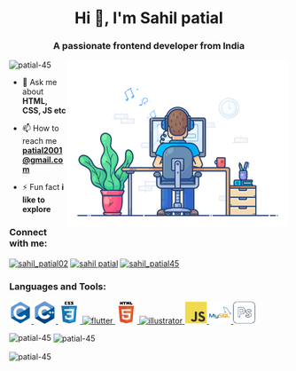 <h1 align="center">Hi 👋, I'm Sahil patial</h1>
<h3 align="center">A passionate frontend developer from India</h3>

<img align="right" width="400" alt ="coder" src="https://raw.githubusercontent.com/swapnalshahil/swapnalshahil/master/gifs/coder.gif">

<p align="left"> <img src="https://komarev.com/ghpvc/?username=patial-45&label=Profile%20views&color=0e75b6&style=flat" alt="patial-45" /> </p>

- 💬 Ask me about **HTML, CSS, JS etc**

- 📫 How to reach me **patial2001@gmail.com**

- ⚡ Fun fact **i like to explore**

<h3 align="left">Connect with me:</h3>
<p align="left">
<a href="https://twitter.com/sahil_patial02" target="blank"><img align="center" src="https://raw.githubusercontent.com/rahuldkjain/github-profile-readme-generator/master/src/images/icons/Social/twitter.svg" alt="sahil_patial02" height="30" width="40" /></a>
<a href="https://linkedin.com/in/sahil patial" target="blank"><img align="center" src="https://raw.githubusercontent.com/rahuldkjain/github-profile-readme-generator/master/src/images/icons/Social/linked-in-alt.svg" alt="sahil patial" height="30" width="40" /></a>
<a href="https://instagram.com/sahil_patial45" target="blank"><img align="center" src="https://raw.githubusercontent.com/rahuldkjain/github-profile-readme-generator/master/src/images/icons/Social/instagram.svg" alt="sahil_patial45" height="30" width="40" /></a>
</p>

<h3 align="left">Languages and Tools:</h3>
<p align="left"> <a href="https://www.cprogramming.com/" target="_blank" rel="noreferrer"> <img src="https://raw.githubusercontent.com/devicons/devicon/master/icons/c/c-original.svg" alt="c" width="40" height="40"/> </a> <a href="https://www.w3schools.com/cpp/" target="_blank" rel="noreferrer"> <img src="https://raw.githubusercontent.com/devicons/devicon/master/icons/cplusplus/cplusplus-original.svg" alt="cplusplus" width="40" height="40"/> </a> <a href="https://www.w3schools.com/css/" target="_blank" rel="noreferrer"> <img src="https://raw.githubusercontent.com/devicons/devicon/master/icons/css3/css3-original-wordmark.svg" alt="css3" width="40" height="40"/> </a> <a href="https://flutter.dev" target="_blank" rel="noreferrer"> <img src="https://www.vectorlogo.zone/logos/flutterio/flutterio-icon.svg" alt="flutter" width="40" height="40"/> </a> <a href="https://www.w3.org/html/" target="_blank" rel="noreferrer"> <img src="https://raw.githubusercontent.com/devicons/devicon/master/icons/html5/html5-original-wordmark.svg" alt="html5" width="40" height="40"/> </a> <a href="https://www.adobe.com/in/products/illustrator.html" target="_blank" rel="noreferrer"> <img src="https://www.vectorlogo.zone/logos/adobe_illustrator/adobe_illustrator-icon.svg" alt="illustrator" width="40" height="40"/> </a> <a href="https://developer.mozilla.org/en-US/docs/Web/JavaScript" target="_blank" rel="noreferrer"> <img src="https://raw.githubusercontent.com/devicons/devicon/master/icons/javascript/javascript-original.svg" alt="javascript" width="40" height="40"/> </a> <a href="https://www.mysql.com/" target="_blank" rel="noreferrer"> <img src="https://raw.githubusercontent.com/devicons/devicon/master/icons/mysql/mysql-original-wordmark.svg" alt="mysql" width="40" height="40"/> </a> <a href="https://www.photoshop.com/en" target="_blank" rel="noreferrer"> <img src="https://raw.githubusercontent.com/devicons/devicon/master/icons/photoshop/photoshop-line.svg" alt="photoshop" width="40" height="40"/> </a> </p>

<p><img align="left" src="https://github-readme-stats.vercel.app/api/top-langs?username=patial-45&show_icons=true&locale=en&layout=compact" alt="patial-45" /></p>

<p>&nbsp;<img align="center" src="https://github-readme-stats.vercel.app/api?username=patial-45&show_icons=true&locale=en" alt="patial-45" /></p>

<p><img align="center" src="https://github-readme-streak-stats.herokuapp.com/?user=patial-45&" alt="patial-45" /></p>
